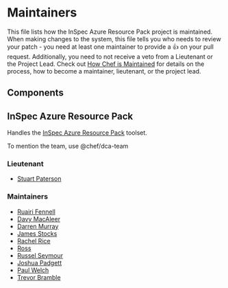 # Maintainers

This file lists how the InSpec Azure Resource Pack project is maintained. When
making changes to the system, this file tells you who needs to review your
patch - you need at least one maintainer to provide a :+1: on your pull
request. Additionally, you need to not receive a veto from a Lieutenant or the
Project Lead.  Check out [How Chef is
Maintained](https://github.com/chef/chef-rfc/blob/master/rfc030-maintenance-policy.md#how-the-project-is-maintained)
for details on the process, how to become a maintainer, lieutenant, or the
project lead.

## Components

## InSpec Azure Resource Pack

  Handles the [InSpec Azure Resource Pack](https://github.com/inspec/inspec-azure) toolset.

To mention the team, use @chef/dca-team

### Lieutenant

 * [Stuart Paterson](https://github.com/skpaterson)

### Maintainers

 * [Ruairi Fennell](https://github.com/r-fennell)
 * [Davy MacAleer](https://github.com/davymcaleer)
 * [Darren Murray](https://github.com/dmurray-chef)
 * [James Stocks](https://github.com/james-stocks)
 * [Rachel Rice](https://github.com/rachelrice)
 * [Ross](https://github.com/rmoles)
 * [Russel Seymour](https://github.com/russellseymour)
 * [Joshua Padgett](https://github.com/Padgett)
 * [Paul Welch](https://github.com/pwelch)
 * [Trevor Bramble](https://github.com/TrevorBramble)
